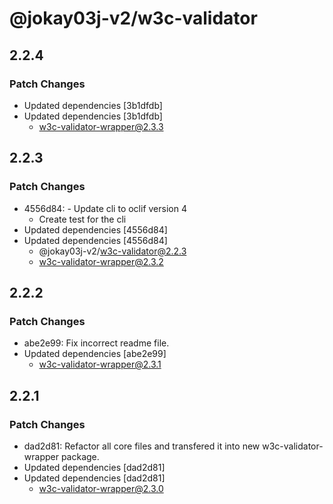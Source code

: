 # @jokay03j-v2/w3c-validator

## 2.2.4

### Patch Changes

- Updated dependencies [3b1dfdb]
- Updated dependencies [3b1dfdb]
  - w3c-validator-wrapper@2.3.3

## 2.2.3

### Patch Changes

- 4556d84: - Update cli to oclif version 4
  - Create test for the cli
- Updated dependencies [4556d84]
- Updated dependencies [4556d84]
  - @jokay03j-v2/w3c-validator@2.2.3
  - w3c-validator-wrapper@2.3.2

## 2.2.2

### Patch Changes

- abe2e99: Fix incorrect readme file.
- Updated dependencies [abe2e99]
  - w3c-validator-wrapper@2.3.1

## 2.2.1

### Patch Changes

- dad2d81: Refactor all core files and transfered it into new w3c-validator-wrapper package.
- Updated dependencies [dad2d81]
- Updated dependencies [dad2d81]
  - w3c-validator-wrapper@2.3.0

